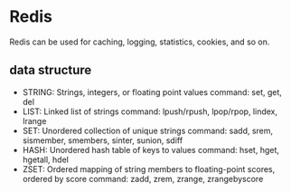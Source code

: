 # Redis

Redis can be used for caching, logging, statistics, cookies, and so on.

## data structure
- STRING: Strings, integers, or floating point values
  command: set, get, del
- LIST: Linked list of strings
  command: lpush/rpush, lpop/rpop, lindex, lrange
- SET: Unordered collection of unique strings
  command: sadd, srem, sismember, smembers, sinter, sunion, sdiff
- HASH: Unordered hash table of keys to values
  command: hset, hget, hgetall, hdel
- ZSET: Ordered mapping of string members to floating-point scores, ordered by score
  command: zadd, zrem, zrange, zrangebyscore
